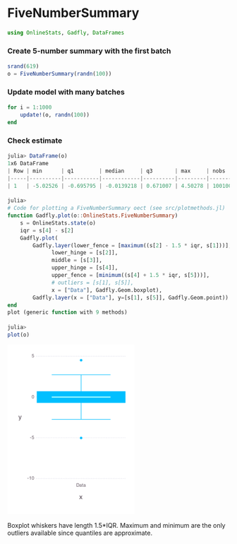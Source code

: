 
# FiveNumberSummary


````julia
using OnlineStats, Gadfly, DataFrames
````





### Create 5-number summary with the first batch
````julia
srand(619)
o = FiveNumberSummary(randn(100))
````





### Update model with many batches
````julia
for i = 1:1000
    update!(o, randn(100))
end
````






### Check estimate
````julia
julia> DataFrame(o)
1x6 DataFrame
| Row | min      | q1        | median     | q3       | max     | nobs     |
|-----|----------|-----------|------------|----------|---------|----------|
| 1   | -5.02526 | -0.695795 | -0.0139218 | 0.671007 | 4.50278 | 100100.0 |

julia> 
# Code for plotting a FiveNumberSummary oect (see src/plotmethods.jl)
function Gadfly.plot(o::OnlineStats.FiveNumberSummary)
    s = OnlineStats.state(o)
    iqr = s[4] - s[2]
    Gadfly.plot(
        Gadfly.layer(lower_fence = [maximum((s[2] - 1.5 * iqr, s[1]))],
              lower_hinge = [s[2]],
              middle = [s[3]],
              upper_hinge = [s[4]],
              upper_fence = [minimum((s[4] + 1.5 * iqr, s[5]))],
              # outliers = [s[1], s[5]],
              x = ["Data"], Gadfly.Geom.boxplot),
        Gadfly.layer(x = ["Data"], y=[s[1], s[5]], Gadfly.Geom.point))
end
plot (generic function with 9 methods)

julia> 
plot(o)

````


![](figures/FiveNumberSummary_4_1.png)




Boxplot whiskers have length 1.5*IQR.  Maximum and minimum are the only outliers available since quantiles are approximate.
